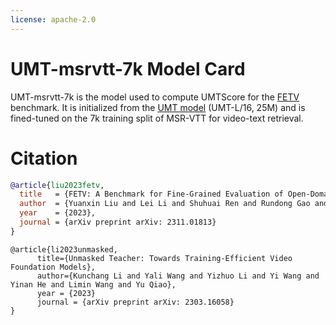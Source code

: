 ```yaml
---
license: apache-2.0
---
```

# UMT-msrvtt-7k Model Card
UMT-msrvtt-7k is the model used to compute UMTScore for the [FETV](https://github.com/llyx97/FETV) benchmark. It is initialized from the [UMT model](https://github.com/OpenGVLab/unmasked_teacher/blob/main/multi_modality/MODEL_ZOO.md) (UMT-L/16, 25M) and is fined-tuned on the 7k training split of MSR-VTT for video-text retrieval.

# Citation
```bibtex
@article{liu2023fetv,
  title   = {FETV: A Benchmark for Fine-Grained Evaluation of Open-Domain Text-to-Video Generation},
  author  = {Yuanxin Liu and Lei Li and Shuhuai Ren and Rundong Gao and Shicheng Li and Sishuo Chen and Xu Sun and Lu Hou},
  year    = {2023},
  journal = {arXiv preprint arXiv: 2311.01813}
}
```
```
@article{li2023unmasked,
      title={Unmasked Teacher: Towards Training-Efficient Video Foundation Models}, 
      author={Kunchang Li and Yali Wang and Yizhuo Li and Yi Wang and Yinan He and Limin Wang and Yu Qiao},
      year = {2023}
      journal = {arXiv preprint arXiv: 2303.16058}
}
```